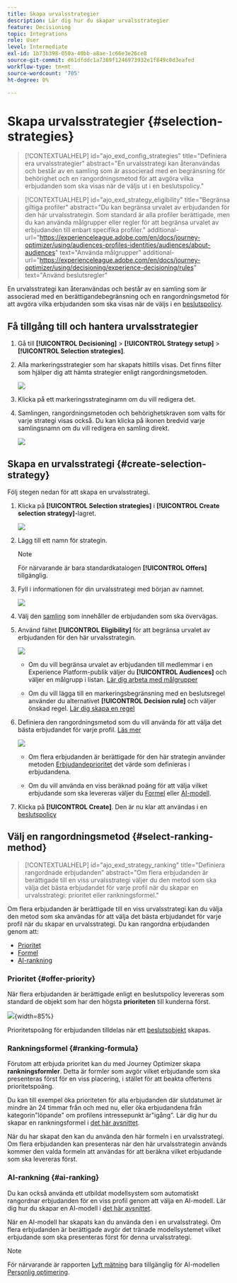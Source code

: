 ```yaml
---
title: Skapa urvalsstrategier
description: Lär dig hur du skapar urvalsstrategier
feature: Decisioning
topic: Integrations
role: User
level: Intermediate
exl-id: 1b73b398-050a-40bb-a8ae-1c66e3e26ce8
source-git-commit: d61dfddc1a7369f1246973932e1f849c0d3eafed
workflow-type: tm+mt
source-wordcount: '705'
ht-degree: 0%

---
```


# Skapa urvalsstrategier {#selection-strategies}

>[!CONTEXTUALHELP]
>id="ajo_exd_config_strategies"
>title="Definiera era urvalsstrategier"
>abstract="En urvalsstrategi kan återanvändas och består av en samling som är associerad med en begränsning för behörighet och en rangordningsmetod för att avgöra vilka erbjudanden som ska visas när de väljs ut i en beslutspolicy."

<!--
>additional-url="https://experienceleague.adobe.com/en/docs/journey-optimizer/using/decisioning/experience-decisioning/decision-policies/create-decision" text="Create decision policies"-->

>[!CONTEXTUALHELP]
>id="ajo_exd_strategy_eligibility"
>title="Begränsa giltiga profiler"
>abstract="Du kan begränsa urvalet av erbjudanden för den här urvalsstrategin. Som standard är alla profiler berättigade, men du kan använda målgrupper eller regler för att begränsa urvalet av erbjudanden till enbart specifika profiler."
>additional-url="https://experienceleague.adobe.com/en/docs/journey-optimizer/using/audiences-profiles-identities/audiences/about-audiences" text="Använda målgrupper"
>additional-url="https://experienceleague.adobe.com/en/docs/journey-optimizer/using/decisioning/experience-decisioning/rules" text="Använd beslutsregler"

En urvalsstrategi kan återanvändas och består av en samling som är associerad med en berättigandebegränsning och en rangordningsmetod för att avgöra vilka erbjudanden som ska visas när de väljs i en [beslutspolicy](create-decision.md).

## Få tillgång till och hantera urvalsstrategier

1. Gå till **[!UICONTROL Decisioning]** > **[!UICONTROL Strategy setup]** > **[!UICONTROL Selection strategies]**.

1. Alla markeringsstrategier som har skapats hittills visas. Det finns filter som hjälper dig att hämta strategier enligt rangordningsmetoden.

   ![](assets/strategy-list-filters.png)

1. Klicka på ett markeringsstrateginamn om du vill redigera det.

1. Samlingen, rangordningsmetoden och behörighetskraven som valts för varje strategi visas också. Du kan klicka på ikonen bredvid varje samlingsnamn om du vill redigera en samling direkt.

   ![](assets/strategy-list-edit-collection.png)

## Skapa en urvalsstrategi {#create-selection-strategy}

Följ stegen nedan för att skapa en urvalsstrategi.

1. Klicka på **[!UICONTROL Selection strategies]** i **[!UICONTROL Create selection strategy]**-lagret.

   ![](assets/strategy-create-button.png)

1. Lägg till ett namn för strategin.

   >[!NOTE]
   >
   >För närvarande är bara standardkatalogen **[!UICONTROL Offers]** tillgänglig.

1. Fyll i informationen för din urvalsstrategi med början av namnet.

   ![](assets/strategy-create-screen.png)

1. Välj den [samling](collections.md) som innehåller de erbjudanden som ska övervägas.

1. Använd fältet **[!UICONTROL Eligibility]** för att begränsa urvalet av erbjudanden för den här urvalsstrategin.

   ![](assets/strategy-create-eligibility.png)

   * Om du vill begränsa urvalet av erbjudanden till medlemmar i en Experience Platform-publik väljer du **[!UICONTROL Audiences]** och väljer en målgrupp i listan. [Lär dig arbeta med målgrupper](../audience/about-audiences.md)

   * Om du vill lägga till en markeringsbegränsning med en beslutsregel använder du alternativet **[!UICONTROL Decision rule]** och väljer önskad regel. [Lär dig skapa en regel](rules.md)

1. Definiera den rangordningsmetod som du vill använda för att välja det bästa erbjudandet för varje profil. [Läs mer](#select-ranking-method)

   ![](assets/strategy-create-ranking.png)

   * Om flera erbjudanden är berättigade för den här strategin använder metoden [Erbjudandeprioritet](#offer-priority) det värde som definieras i erbjudandena.

   * Om du vill använda en viss beräknad poäng för att välja vilket erbjudande som ska levereras väljer du [Formel](#ranking-formula) eller [AI-modell](#ai-ranking).

1. Klicka på **[!UICONTROL Create]**. Den är nu klar att användas i en [beslutspolicy](create-decision.md)

## Välj en rangordningsmetod {#select-ranking-method}

>[!CONTEXTUALHELP]
>id="ajo_exd_strategy_ranking"
>title="Definiera rangordnade erbjudanden"
>abstract="Om flera erbjudanden är berättigade till en viss urvalsstrategi väljer du den metod som ska välja det bästa erbjudandet för varje profil när du skapar en urvalsstrategi: prioritet eller rankningsformel."

<!--
>additional-url="https://experienceleague.adobe.com/docs/journey-optimizer/using/decisioning/experience-decisioning/decision-policies/create-decision.html" text="Create decision policies"-->

Om flera erbjudanden är berättigade till en viss urvalsstrategi kan du välja den metod som ska användas för att välja det bästa erbjudandet för varje profil när du skapar en urvalsstrategi. Du kan rangordna erbjudanden genom att:

* [Prioritet](#offer-priority)
* [Formel](#ranking-formula)
* [AI-rankning](#ai-ranking)

### Prioritet {#offer-priority}

När flera erbjudanden är berättigade enligt en beslutspolicy levereras som standard de objekt som har den högsta **prioriteten** till kunderna först.

![](assets/item-priority.png){width=85%}

Prioritetspoäng för erbjudanden tilldelas när ett [beslutsobjekt](items.md) skapas.

### Rankningsformel {#ranking-formula}

Förutom att erbjuda prioritet kan du med Journey Optimizer skapa **rankningsformler**. Detta är formler som avgör vilket erbjudande som ska presenteras först för en viss placering, i stället för att beakta offertens prioritetspoäng.

Du kan till exempel öka prioriteten för alla erbjudanden där slutdatumet är mindre än 24 timmar från och med nu, eller öka erbjudandena från kategorin&quot;löpande&quot; om profilens intressepunkt är&quot;igång&quot;. Lär dig hur du skapar en rankningsformel i [det här avsnittet](ranking/ranking-formulas.md).

När du har skapat den kan du använda den här formeln i en urvalsstrategi. Om flera erbjudanden kan presenteras när den här urvalsstrategin används kommer den valda formeln att användas för att beräkna vilket erbjudande som ska levereras först.

### AI-rankning {#ai-ranking}

Du kan också använda ett utbildat modellsystem som automatiskt rangordnar erbjudanden för en viss profil genom att välja en AI-modell. Lär dig hur du skapar en AI-modell i [det här avsnittet](ranking/create-ai-models.md).

När en AI-modell har skapats kan du använda den i en urvalsstrategi. Om flera erbjudanden är berättigade avgör det tränade modellsystemet vilket erbjudande som ska presenteras först för denna urvalsstrategi.

>[!NOTE]
>
>För närvarande är rapporten [Lyft mätning](ranking/auto-optimization-model.md#lift) bara tillgänglig för AI-modellen [Personlig optimering](ranking/personalized-optimization-model.md).

